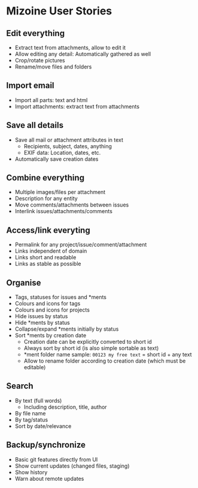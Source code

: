# Mizoine User Stories

## Edit everything

- Extract text from attachments, allow to edit it
- Allow editing any detail: Automatically gathered as well
- Crop/rotate pictures
- Rename/move files and folders

## Import email

- Import all parts: text and html
- Import attachments: extract text from attachments

## Save all details

- Save all mail or attachment attributes in text
	- Recipients, subject, dates, anything
	- EXIF data: Location, dates, etc.
- Automatically save creation dates

## Combine everything

- Multiple images/files per attachment
- Description for any entity
- Move comments/attachments between issues
- Interlink issues/attachments/comments

## Access/link everyting

- Permalink for any project/issue/comment/attachment
- Links independent of domain
- Links short and readable
- Links as stable as possible

## Organise

- Tags, statuses for issues and *ments
- Colours and icons for tags
- Colours and icons for projects
- Hide issues by status
- Hide *ments by status
- Collapse/expand *ments initially by status
- Sort *ments by creation date
	- Creation date can be explicitly converted to short id
	- Always sort by short id (is also simple sortable as text)
	- *ment folder name sample: `00123 my free text` = short id + any text
	- Allow to rename folder according to creation date (which must be editable)

## Search

- By text (full words)
	- Including description, title, author
- By file name
- By tag/status
- Sort by date/relevance

## Backup/synchronize

- Basic git features directly from UI
- Show current updates (changed files, staging)
- Show history
- Warn about remote updates
